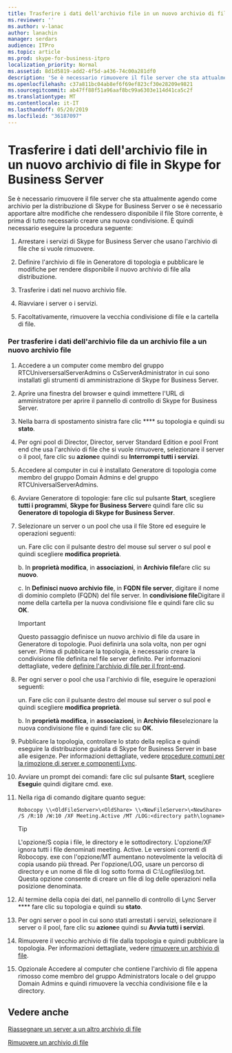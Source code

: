 ```yaml
---
title: Trasferire i dati dell'archivio file in un nuovo archivio di file in Skype for Business Server
ms.reviewer: ''
ms.author: v-lanac
author: lanachin
manager: serdars
audience: ITPro
ms.topic: article
ms.prod: skype-for-business-itpro
localization_priority: Normal
ms.assetid: 8d1d5819-add2-4f5d-a436-74c00a281df0
description: 'Se è necessario rimuovere il file server che sta attualmente agendo come archivio per la distribuzione di Skype for Business Server o se è necessario apportare altre modifiche che rendessero disponibile il file Store corrente, è prima di tutto necessario creare una nuova condivisione. È quindi necessario eseguire la procedura seguente:'
ms.openlocfilehash: c37a811bc04ab8ef6f69ef823cf30e28209e9821
ms.sourcegitcommit: ab47ff88f51a96aaf8bc99a6303e114d41ca5c2f
ms.translationtype: MT
ms.contentlocale: it-IT
ms.lasthandoff: 05/20/2019
ms.locfileid: "36187097"
---
```

# <a name="move-file-store-data-to-a-new-file-store-in-skype-for-business-server"></a>Trasferire i dati dell'archivio file in un nuovo archivio di file in Skype for Business Server

Se è necessario rimuovere il file server che sta attualmente agendo come archivio per la distribuzione di Skype for Business Server o se è necessario apportare altre modifiche che rendessero disponibile il file Store corrente, è prima di tutto necessario creare una nuova condivisione. È quindi necessario eseguire la procedura seguente:

1. Arrestare i servizi di Skype for Business Server che usano l'archivio di file che si vuole rimuovere.

2. Definire l'archivio di file in Generatore di topologia e pubblicare le modifiche per rendere disponibile il nuovo archivio di file alla distribuzione.

3. Trasferire i dati nel nuovo archivio file.

4. Riavviare i server o i servizi.

5. Facoltativamente, rimuovere la vecchia condivisione di file e la cartella di file.

### <a name="to-move-file-store-data-from-one-file-store-to-a-new-file-store"></a>Per trasferire i dati dell'archivio file da un archivio file a un nuovo archivio file

1. Accedere a un computer come membro del gruppo RTCUniversersalServerAdmins o CsServerAdministrator in cui sono installati gli strumenti di amministrazione di Skype for Business Server.

2.  Aprire una finestra del browser e quindi immettere l'URL di amministratore per aprire il pannello di controllo di Skype for Business Server.

3. Nella barra di spostamento sinistra fare clic **** su topologia e quindi su **stato**.

4. Per ogni pool di Director, Director, server Standard Edition e pool Front end che usa l'archivio di file che si vuole rimuovere, selezionare il server o il pool, fare clic su **azione**e quindi su **Interrompi tutti i servizi**.

5. Accedere al computer in cui è installato Generatore di topologia come membro del gruppo Domain Admins e del gruppo RTCUniversalServerAdmins.

6. Avviare Generatore di topologie: fare clic sul pulsante **Start**, scegliere **tutti i programmi**, **Skype for Business Server**e quindi fare clic su **Generatore di topologia di Skype for Business Server**.

7. Selezionare un server o un pool che usa il file Store ed eseguire le operazioni seguenti:

   un. Fare clic con il pulsante destro del mouse sul server o sul pool e quindi scegliere **modifica proprietà**.

   b. In **proprietà modifica**, in **associazioni**, in **Archivio file**fare clic su **nuovo**.

   c. In **Definisci nuovo archivio file**, in **FQDN file server**, digitare il nome di dominio completo (FQDN) del file server. In **condivisione file**Digitare il nome della cartella per la nuova condivisione file e quindi fare clic su **OK**.

    > [!IMPORTANT]
    > Questo passaggio definisce un nuovo archivio di file da usare in Generatore di topologie. Puoi definirla una sola volta, non per ogni server. Prima di pubblicare la topologia, è necessario creare la condivisione file definita nel file server definito. Per informazioni dettagliate, vedere [definire l'archivio di file per il front-end](https://technet.microsoft.com/library/90994400-c4e5-4509-af41-121ac716fbca.aspx).

8. Per ogni server o pool che usa l'archivio di file, eseguire le operazioni seguenti:

   un. Fare clic con il pulsante destro del mouse sul server o sul pool e quindi scegliere **modifica proprietà**.

   b. In **proprietà modifica**, in **associazioni**, in **Archivio file**selezionare la nuova condivisione file e quindi fare clic su **OK**.

9. Pubblicare la topologia, controllare lo stato della replica e quindi eseguire la distribuzione guidata di Skype for Business Server in base alle esigenze. Per informazioni dettagliate, vedere [procedure comuni per la rimozione di server e componenti Lync](https://technet.microsoft.com/library/5438ce1e-57fa-4031-8bdb-3af6581d901b.aspx).

10. Avviare un prompt dei comandi: fare clic sul pulsante **Start**, scegliere **Esegui**e quindi digitare cmd. exe.

11. Nella riga di comando digitare quanto segue:

     ```
     Robocopy \\<OldFileServer>\<OldShare> \\<NewFileServer>\<NewShare> /S /R:10 /W:10 /XF Meeting.Active /MT /LOG:<directory path\logname>

     ```

    > [!TIP]
    > L'opzione/S copia i file, le directory e le sottodirectory. L'opzione/XF ignora tutti i file denominati meeting. Active. Le versioni correnti di Robocopy. exe con l'opzione/MT aumentano notevolmente la velocità di copia usando più thread. Per l'opzione/LOG, usare un percorso di directory e un nome di file di log sotto forma di C:\Logfiles\log.txt. Questa opzione consente di creare un file di log delle operazioni nella posizione denominata.

12. Al termine della copia dei dati, nel pannello di controllo di Lync Server **** fare clic su topologia e quindi su **stato**.

13. Per ogni server o pool in cui sono stati arrestati i servizi, selezionare il server o il pool, fare clic su **azione**e quindi su **Avvia tutti i servizi**.

14. Rimuovere il vecchio archivio di file dalla topologia e quindi pubblicare la topologia. Per informazioni dettagliate, vedere [rimuovere un archivio di file](https://technet.microsoft.com/library/1ba7eb15-5c87-4357-b4d8-f59409ac7f71.aspx).

15. Opzionale Accedere al computer che contiene l'archivio di file appena rimosso come membro del gruppo Administrators locale o del gruppo Domain Admins e quindi rimuovere la vecchia condivisione file e la directory.

## <a name="see-also"></a>Vedere anche


[Riassegnare un server a un altro archivio di file](https://technet.microsoft.com/library/18509cce-a4d2-4537-a822-f99de6d7598e.aspx)

[Rimuovere un archivio di file](https://technet.microsoft.com/library/1ba7eb15-5c87-4357-b4d8-f59409ac7f71.aspx)


